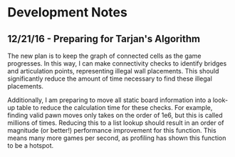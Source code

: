 # Development Notes

## 12/21/16 - Preparing for Tarjan's Algorithm
The new plan is to keep the graph of connected cells as the game progresses. In this way, I can make connectivity checks to identify bridges and articulation points, representing illegal wall placements. This should significantly reduce the amount of time necessary to find these illegal placements.

Additionally, I am preparing to move all static board information into a look-up table to reduce the calculation time for these checks. For example, finding valid pawn moves only takes on the order of 1e6, but this is called millions of times. Reducing this to a list lookup should result in an order of magnitude (or better!) performance improvement for this function. This means many more games per second, as profiling has shown this function to be a hotspot.
